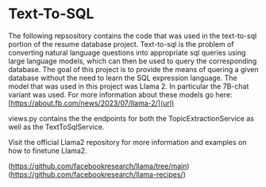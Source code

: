 # Text-To-SQL 

The following repsository contains the code that was used in the text-to-sql portion of the resume database project. Text-to-sql is the problem of converting natural 
language questions into appropriate sql queries using large language models, which can then be used to query the corresponding database. The goal of this project is to 
provide the means of quering a given database without the need to learn the SQL expression language. The model that was used in this project was Llama 2. In particular
the 7B-chat variant was used. For more information about these models go here:
[https://about.fb.com/news/2023/07/llama-2/](url)

views.py contains the the endpoints for both the TopicExtractionService as well as the TextToSqlService. 

Visit the official Llama2 repository for more information and examples on how to finetune Llama2.

(https://github.com/facebookresearch/llama/tree/main)
(https://github.com/facebookresearch/llama-recipes/)
